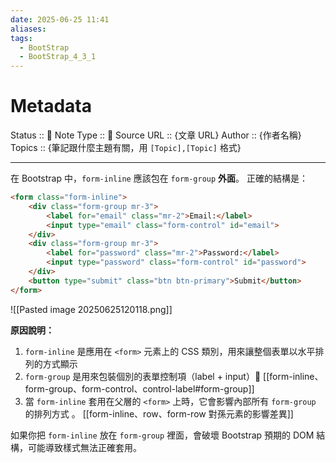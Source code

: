 ```yaml
---
date: 2025-06-25 11:41
aliases: 
tags:
  - BootStrap
  - BootStrap_4_3_1
---
```

# Metadata
Status :: 🌱
Note Type :: 📰
Source URL :: {文章 URL}
Author :: {作者名稱}
Topics :: {筆記跟什麼主題有關，用 `[Topic],[Topic]` 格式}

---

在 Bootstrap 中，`form-inline` 應該包在 `form-group` **外面**。
正確的結構是：

```html
<form class="form-inline">
	<div class="form-group mr-3">
	    <label for="email" class="mr-2">Email:</label>
	    <input type="email" class="form-control" id="email">
	</div>
	<div class="form-group mr-3">
	    <label for="password" class="mr-2">Password:</label>
	    <input type="password" class="form-control" id="password">
	</div>
	<button type="submit" class="btn btn-primary">Submit</button>
</form>
```

![[Pasted image 20250625120118.png]]

**原因說明：**

1. `form-inline` 是應用在 `<form>` 元素上的 CSS 類別，用來讓整個表單以水平排列的方式顯示
2. `form-group` 是用來包裝個別的表單控制項（label + input）📑 [[form-inline、form-group、form-control、control-label#form-group]]
3. 當 `form-inline` 套用在父層的 `<form>` 上時，它會影響內部所有 `form-group` 的排列方式 。
   [[form-inline、row、form-row 對孫元素的影響差異]]

如果你把 `form-inline` 放在 `form-group` 裡面，會破壞 Bootstrap 預期的 DOM 結構，可能導致樣式無法正確套用。